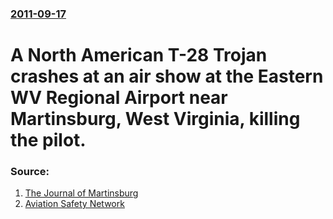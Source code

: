 ### [2011-09-17](/news/2011/09/17/index.md)

# A North American T-28 Trojan crashes at an air show at the Eastern WV Regional Airport near Martinsburg, West Virginia, killing the pilot. 




### Source:

1. [The Journal of Martinsburg](http://www.journal-news.net/page/content.detail/id/567728/Plane-crashes-at-airshow.html?nav=5006)
2. [Aviation Safety Network](http://aviation-safety.net/wikibase/wiki.php?id=138579)
